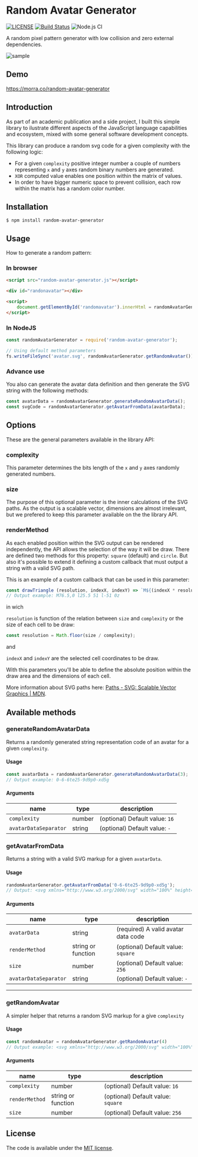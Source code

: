# Random Avatar Generator

[![LICENSE](https://img.shields.io/badge/license-MIT-lightgrey.svg)](https://github.com/manuelhe/random-avatar-generator/blob/master/LICENSE.txt)
[![Build Status](https://travis-ci.org/manuelhe/random-avatar-generator.svg?branch=master)](https://travis-ci.org/manuelhe/random-avatar-generator)
![Node.js CI](https://github.com/manuelhe/random-avatar-generator/workflows/Node.js%20CI/badge.svg?branch=master)

A random pixel pattern generator with low collision and zero external dependencies.

![sample](https://raw.githubusercontent.com/manuelhe/random-avatar-generator/master/example/example1.svg)

## Demo

https://morra.co/random-avatar-generator

## Introduction

As part of an academic publication and a side project, I built this simple library to ilustrate different aspects of the JavaScript language capabilities and ecosystem, mixed with some general software development concepts.

This library can produce a random svg code for a given complexity with the following logic:

* For a given `complexity` positive integer number a couple of numbers representing `x` and `y` axes random binary numbers are generated.
* `XOR` computed value enables one position within the matrix of values.
* In order to have bigger numeric space to prevent collision, each row  within the matrix has a random color number.

## Installation

```
$ npm install random-avatar-generator
```

## Usage

How to generate a random pattern:

### In browser

```html
<script src="random-avatar-generator.js"></script>

<div id="randonavatar"></div>

<script>
    document.getElementById('randomavatar').innerHtml = randomAvatarGenerator.getRandomAvatar(8);
</script>
```

### In NodeJS

```js
const randomAvatarGenerator = require('random-avatar-generator');

// Using default method parameters
fs.writeFileSync('avatar.svg', randomAvatarGenerator.getRandomAvatar());
```

### Advance use

You also can generate the avatar data definition and then generate the SVG string with the following methods:

```js
const avatarData = randomAvatarGenerator.generateRandomAvatarData();
const svgCode = randomAvatarGenerator.getAvatarFromData(avatarData);
```

## Options

These are the general parameters available in the library API:

### complexity

This parameter determines the bits length of the `x` and `y` axes randomly generated numbers.

### size

The purpose of this optional parameter is the inner calculations of the SVG paths. As the output is a scalable vector, dimensions are almost irrelevant, but we prefered to keep this parameter available on the the library API.

### renderMethod

As each enabled position within the SVG output can be rendered independently, the API allows the selection of the way it will be draw. There are defined two methods for this property: `square` (default) and `circle`. But also it's possible to extend it defining a custom callback that must output a string with a valid SVG path.

This is an example of a custom callback that can be used in this parameter:

```js
const drawTriangle (resolution, indexX, indexY) => `M${(indexX * resolution) + (resolution / 2)},${indexY * resolution} l${resolution / 2} ${resolution} l-${resolution} 0z`;
// Output example: M76.5,0 l25.5 51 l-51 0z
```

in wich

`resolution` is function of the relation between `size` and `complexity` or the size of each cell to be draw:

```js
const resolution = Math.floor(size / complexity);
```

and

`indexX` and `indexY` are the selected cell coordinates to be draw.

With this parameters you'll be able to define the absolute position within the draw area and the dimensions of each cell.

More information about SVG paths here: [Paths - SVG: Scalable Vector Graphics | MDN](https://developer.mozilla.org/en-US/docs/Web/SVG/Tutorial/Paths).

## Available methods

### generateRandomAvatarData

Returns a randomly generated string representation code of an avatar for a given `complexity`.

#### Usage

```js
const avatarData = randomAvatarGenerator.generateRandomAvatarData(3);
// Output example: 0-6-6te25-9d9p0-xd5g
```

#### Arguments

| name | type | description |
|------|------|-------------|
|`complexity`         |number|(optional) Default value: `16`|
|`avatarDataSeparator`|string|(optional) Default value: `-`|

### getAvatarFromData

Returns a string with a valid SVG markup for a given `avatarData`.

#### Usage

```js
randomAvatarGenerator.getAvatarFromData('0-6-6te25-9d9p0-xd5g');
// Output: <svg xmlns="http://www.w3.org/2000/svg" width="100%" height="100%" viewBox="0 0 256 256"><path fill="#aeb26d" d="M0,0 h85 v85 h-85Z M85,0 h85 v85 h-85Z M170,0 h85 v85 h-85Z"/><path fill="#f01b54" d="M0,85 h85 v85 h-85Z M85,85 h85 v85 h-85Z M170,85 h85 v85 h-85Z"/><path fill="#17c0d4" d=""/></svg>
```

#### Arguments

| name | type | description |
|------|------|-------------|
|`avatarData`         |string|(required) A valid avatar data code|
|`renderMethod`       |string or function|(optional) Default value: `square`|
|`size`               |number|(optional) Default value: `256`|
|`avatarDataSeparator`|string|(optional) Default value: `-`|
---

### getRandomAvatar

A simpler helper that returns a random SVG markup for a give `complexity`

#### Usage

```js
const randomAvatar = randomAvatarGenerator.getRandomAvatar(4)
// Output example: <svg xmlns="http://www.w3.org/2000/svg" width="100%" height="100%" viewBox="0 0 256 256"><path fill="#fbdfae" d="M0,0 h64 v64 h-64Z M128,0 h64 v64 h-64Z"/><path fill="#1ad956" d="M0,64 h64 v64 h-64Z M128,64 h64 v64 h-64Z"/><path fill="#f26f0b" d="M64,128 h64 v64 h-64Z M192,128 h64 v64 h-64Z"/><path fill="#38b27d" d="M0,192 h64 v64 h-64Z M128,192 h64 v64 h-64Z"/></svg>
```

#### Arguments

| name | type | description |
|------|------|-------------|
|`complexity`         |number|(optional) Default value: `16`|
|`renderMethod`       |string or function|(optional) Default value: `square`|
|`size`               |number|(optional) Default value: `256`|


## License

The code is available under the [MIT license](LICENSE.txt).